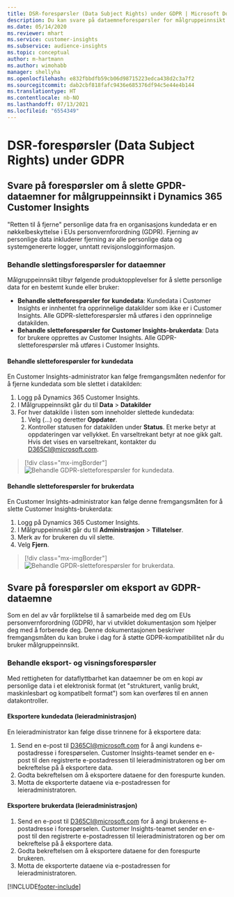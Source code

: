 ```yaml
---
title: DSR-forespørsler (Data Subject Rights) under GDPR | Microsoft Docs
description: Du kan svare på dataemneforespørsler for målgruppeinnsikt i Dynamics 365 Customer Insights.
ms.date: 05/14/2020
ms.reviewer: mhart
ms.service: customer-insights
ms.subservice: audience-insights
ms.topic: conceptual
author: m-hartmann
ms.author: wimohabb
manager: shellyha
ms.openlocfilehash: e832fbbdfb59cb06d98715223edca438d2c3a7f2
ms.sourcegitcommit: dab2cbf818fafc9436e685376df94c5e44e4b144
ms.translationtype: HT
ms.contentlocale: nb-NO
ms.lasthandoff: 07/13/2021
ms.locfileid: "6554349"
---
```

# <a name="data-subject-rights-dsr-requests-under-gdpr"></a>DSR-forespørsler (Data Subject Rights) under GDPR

## <a name="responding-to-gdpr-data-subject-delete-requests-for-dynamics-365-customer-insights-audience-insights-capability"></a>Svare på forespørsler om å slette GPDR-dataemner for målgruppeinnsikt i Dynamics 365 Customer Insights

"Retten til å fjerne" personlige data fra en organisasjons kundedata er en nøkkelbeskyttelse i EUs personvernforordning (GDPR). Fjerning av personlige data inkluderer fjerning av alle personlige data og systemgenererte logger, unntatt revisjonslogginformasjon.

### <a name="manage-data-subject-delete-requests"></a>Behandle slettingsforespørsler for dataemner

Målgruppeinnsikt tilbyr følgende produktopplevelser for å slette personlige data for en bestemt kunde eller bruker:

- **Behandle sletteforespørsler for kundedata**: Kundedata i Customer Insights er innhentet fra opprinnelige datakilder som ikke er i Customer Insights. Alle GDPR-sletteforespørsler må utføres i den opprinnelige datakilden.
- **Behandle sletteforespørsler for Customer Insights-brukerdata**: Data for brukere opprettes av Customer Insights. Alle GDPR-sletteforespørsler må utføres i Customer Insights.

#### <a name="manage-delete-requests-for-customer-data"></a>Behandle sletteforespørsler for kundedata

En Customer Insights-administrator kan følge fremgangsmåten nedenfor for å fjerne kundedata som ble slettet i datakilden:

1. Logg på Dynamics 365 Customer Insights.
2. I Målgruppeinnsikt går du til **Data** > **Datakilder**
3. For hver datakilde i listen som inneholder slettede kundedata:
   1. Velg (...) og deretter **Oppdater**.
   2. Kontroller statusen for datakilden under **Status**. Et merke betyr at oppdateringen var vellykket. En varseltrekant betyr at noe gikk galt. Hvis det vises en varseltrekant, kontakter du D365CI@microsoft.com.

> [!div class="mx-imgBorder"]
> ![Behandle GDPR-sletteforespørsler for kundedata.](media/gdpr-data-sources.png "Behandle GDPR-sletteforespørsler for kundedata")

#### <a name="manage-delete-requests-for-user-data"></a>Behandle sletteforespørsler for brukerdata

En Customer Insights-administrator kan følge denne fremgangsmåten for å slette Customer Insights-brukerdata:

1. Logg på Dynamics 365 Customer Insights.
2. I Målgruppeinnsikt går du til **Administrasjon** > **Tillatelser**.
3. Merk av for brukeren du vil slette.
4. Velg **Fjern**.

> [!div class="mx-imgBorder"]
> ![Behandle GPDR-sletteforespørsler for brukerdata.](media/gdpr-permissions.png "Håndtere GPDR-sletteforespørsler for brukerdata")

## <a name="responding-to-gdpr-data-subject-export-requests"></a>Svare på forespørsler om eksport av GDPR-dataemne

Som en del av vår forpliktelse til å samarbeide med deg om EUs personvernforordning (GDPR), har vi utviklet dokumentasjon som hjelper deg med å forberede deg. Denne dokumentasjonen beskriver fremgangsmåten du kan bruke i dag for å støtte GDPR-kompatibilitet når du bruker målgruppeinnsikt.

### <a name="manage-export-and-view-requests"></a>Behandle eksport- og visningsforespørsler

Med rettigheten for dataflyttbarhet kan dataemner be om en kopi av personlige data i et elektronisk format (et "strukturert, vanlig brukt, maskinlesbart og kompatibelt format") som kan overføres til en annen datakontroller.

#### <a name="export-customer-data-tenant-admin"></a>Eksportere kundedata (leieradministrasjon)

En leieradministrator kan følge disse trinnene for å eksportere data:

1. Send en e-post til D365CI@microsoft.com for å angi kundens e-postadresse i forespørselen. Customer Insights-teamet sender en e-post til den registrerte e-postadressen til leieradministratoren og ber om bekreftelse på å eksportere data.
2. Godta bekreftelsen om å eksportere dataene for den forespurte kunden.
3. Motta de eksporterte dataene via e-postadressen for leieradministratoren.

#### <a name="export-user-data-tenant-admin"></a>Eksportere brukerdata (leieradministrasjon)

1. Send en e-post til D365CI@microsoft.com for å angi brukerens e-postadresse i forespørselen. Customer Insights-teamet sender en e-post til den registrerte e-postadressen til leieradministratoren og ber om bekreftelse på å eksportere data.
2. Godta bekreftelsen om å eksportere dataene for den forespurte brukeren.
3. Motta de eksporterte dataene via e-postadressen for leieradministratoren.


[!INCLUDE[footer-include](../includes/footer-banner.md)]